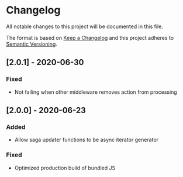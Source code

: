 # Changelog
All notable changes to this project will be documented in this file.

The format is based on [Keep a Changelog](http://keepachangelog.com/en/1.0.0/)
and this project adheres to [Semantic Versioning](http://semver.org/spec/v2.0.0.html).

## [2.0.1] - 2020-06-30
### Fixed
- Not failing when other middleware removes action from processing

## [2.0.0] - 2020-06-23
### Added
- Allow saga updater functions to be async iterator generator

### Fixed
- Optimized production build of bundled JS
